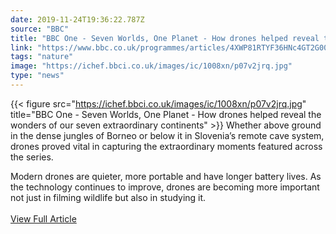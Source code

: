 ```yaml
---
date: 2019-11-24T19:36:22.787Z 
source: "BBC" 
title: "BBC One - Seven Worlds, One Planet - How drones helped reveal the wonders of our seven extraordinary continents" 
link: "https://www.bbc.co.uk/programmes/articles/4XWP81RTYF36HNc4GT2G00M/how-drones-helped-reveal-the-wonders-of-our-seven-extraordinary-continents" 
tags: "nature" 
image: "https://ichef.bbci.co.uk/images/ic/1008xn/p07v2jrq.jpg" 
type: "news"
---
```

{{< figure src="https://ichef.bbci.co.uk/images/ic/1008xn/p07v2jrq.jpg" title="BBC One - Seven Worlds, One Planet - How drones helped reveal the wonders of our seven extraordinary continents" >}}
Whether above ground in the dense jungles of Borneo or below it in Slovenia’s remote cave system, drones proved vital in capturing the extraordinary moments featured across the series.

Modern drones are quieter, more portable and have longer battery lives. As the technology continues to improve, drones are becoming more important not just in filming wildlife but also in studying it.
<br/><br/>
<a href='https://www.bbc.co.uk/programmes/articles/4XWP81RTYF36HNc4GT2G00M/how-drones-helped-reveal-the-wonders-of-our-seven-extraordinary-continents' class='btn' target='_blank'>View Full Article</a>
